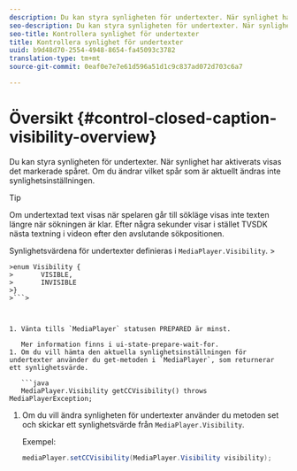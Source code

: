 ```yaml
---
description: Du kan styra synligheten för undertexter. När synlighet har aktiverats visas det markerade spåret. Om du ändrar vilket spår som är aktuellt ändras inte synlighetsinställningen.
seo-description: Du kan styra synligheten för undertexter. När synlighet har aktiverats visas det markerade spåret. Om du ändrar vilket spår som är aktuellt ändras inte synlighetsinställningen.
seo-title: Kontrollera synlighet för undertexter
title: Kontrollera synlighet för undertexter
uuid: b9d48d70-2554-4948-8654-fa45093c3782
translation-type: tm+mt
source-git-commit: 0eaf0e7e7e61d596a51d1c9c837ad072d703c6a7

---
```



# Översikt {#control-closed-caption-visibility-overview}

Du kan styra synligheten för undertexter. När synlighet har aktiverats visas det markerade spåret. Om du ändrar vilket spår som är aktuellt ändras inte synlighetsinställningen.

>[!TIP]
>
>Om undertextad text visas när spelaren går till sökläge visas inte texten längre när sökningen är klar. Efter några sekunder visar i stället TVSDK nästa textning i videon efter den avslutande sökpositionen.
>
>Synlighetsvärdena för undertexter definieras i `MediaPlayer.Visibility`. >
>
```java>
>enum Visibility {  
>       VISIBLE,  
>       INVISIBLE 
>}
>```>



1. Vänta tills `MediaPlayer` statusen PREPARED är minst.

   Mer information finns i ui-state-prepare-wait-for.
1. Om du vill hämta den aktuella synlighetsinställningen för undertexter använder du get-metoden i `MediaPlayer`, som returnerar ett synlighetsvärde.

   ```java
   MediaPlayer.Visibility getCCVisibility() throws MediaPlayerException;
   ```

1. Om du vill ändra synligheten för undertexter använder du metoden set och skickar ett synlighetsvärde från `MediaPlayer.Visibility`.

   Exempel:

   ```java
   mediaPlayer.setCCVisibility(MediaPlayer.Visibility visibility);
   ```

